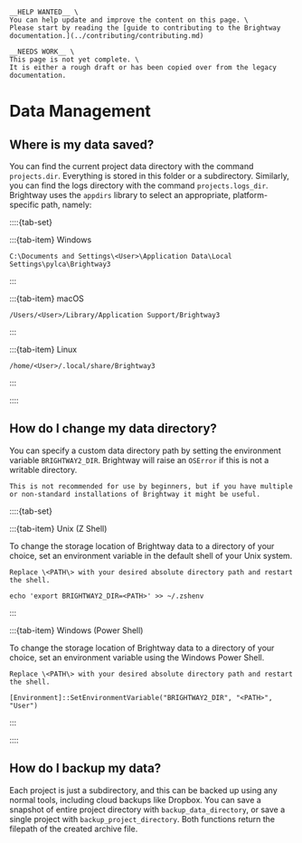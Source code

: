 ```{attention}
__HELP WANTED__ \
You can help update and improve the content on this page. \
Please start by reading the [guide to contributing to the Brightway documentation.](../contributing/contributing.md)
```

```{warning}
__NEEDS WORK__ \
This page is not yet complete. \
It is either a rough draft or has been copied over from the legacy documentation.
```

# Data Management

## Where is my data saved?

You can find the current project data directory with the command `projects.dir`. Everything is stored in this folder or a subdirectory. Similarly, you can find the logs directory with the command `projects.logs_dir`. Brightway uses the `appdirs` library to select an appropriate, platform-specific path, namely:



::::{tab-set}

:::{tab-item} Windows

```
C:\Documents and Settings\<User>\Application Data\Local Settings\pylca\Brightway3
```
:::

:::{tab-item} macOS

```
/Users/<User>/Library/Application Support/Brightway3
```

:::

:::{tab-item} Linux

```
/home/<User>/.local/share/Brightway3
```

:::

::::


## How do I change my data directory?

You can specify a custom data directory path by setting the environment variable `BRIGHTWAY2_DIR`. Brightway will raise an `OSError` if this is not a writable directory.

```{warning}
This is not recommended for use by beginners, but if you have multiple or non-standard installations of Brightway it might be useful.
```

::::{tab-set}

:::{tab-item} Unix (Z Shell)

To change the storage location of Brightway data to a directory of your choice, set an environment variable in the default shell of your Unix system. 

```{note}
Replace \<PATH\> with your desired absolute directory path and restart the shell.
```

```
echo 'export BRIGHTWAY2_DIR=<PATH>' >> ~/.zshenv
```

:::

:::{tab-item} Windows (Power Shell)

To change the storage location of Brightway data to a directory of your choice, set an environment variable using the Windows Power Shell.

```{note}
Replace \<PATH\> with your desired absolute directory path and restart the shell.
```

```
[Environment]::SetEnvironmentVariable("BRIGHTWAY2_DIR", "<PATH>", "User")
```

:::

::::

## How do I backup my data?

Each project is just a subdirectory, and this can be backed up using any normal tools, including cloud backups like Dropbox. You can save a snapshot of entire project directory with `backup_data_directory`, or save a single project with `backup_project_directory`. Both functions return the filepath of the created archive file.
